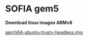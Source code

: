 SOFIA gem5 
=

**Download linux images ARMv8** 

[aarch64-ubuntu-trusty-headless.img](https://www.dropbox.com/s/vacwwidjw6c628w/aarch64-ubuntu-trusty-headless.img?dl=0)
